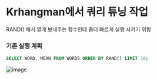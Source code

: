   # Krhangman에서 쿼리 튜닝 작업 

  RAND() 해서 열개 보내주는 함수인데 좀더 빠르게 실행 시키기 위함
   
   ### 기존 실행 계획
   ``` sql
   SELECT WORD, MEAN FROM WORDS ORDER BY RAND() LIMIT 10; 
   ```
![image](https://user-images.githubusercontent.com/55049159/211815579-21dbc7ed-ea34-490e-8613-72377b163eb0.png)
